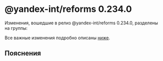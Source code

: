 # @yandex-int/reforms 0.234.0

<!-- ЧЕЛОВЕЧЕСКОЕ ВСТУПЛЕНИЕ -->

Изменения, вошедшие в релиз @yandex-int/reforms 0.234.0, разделены на группы:

Все важные изменения подробно описаны [ниже](#Пояснения).

## Пояснения

